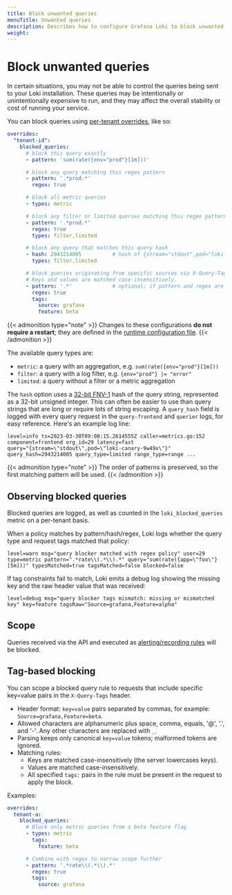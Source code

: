 ```yaml
---
title: Block unwanted queries
menuTitle: Unwanted queries
description: Describes how to configure Grafana Loki to block unwanted or expensive queries using per-tenant overrides.
weight: 
---
```

# Block unwanted queries

In certain situations, you may not be able to control the queries being sent to your Loki installation. These queries
may be intentionally or unintentionally expensive to run, and they may affect the overall stability or cost of running
your service.

You can block queries using [per-tenant overrides](https://grafana.com/docs/loki/<LOKI_VERSION>/configure/#runtime-configuration-file), like so:

```yaml
overrides:
  "tenant-id":
    blocked_queries:
      # block this query exactly
      - pattern: 'sum(rate({env="prod"}[1m]))'

      # block any query matching this regex pattern 
      - pattern: '.*prod.*'
        regex: true

      # block all metric queries
      - types: metric

      # block any filter or limited queries matching this regex pattern 
      - pattern: '.*prod.*'
        regex: true
        types: filter,limited

      # block any query that matches this query hash
      - hash: 2943214005          # hash of {stream="stdout",pod="loki-canary-9w49x"}
        types: filter,limited

      # block queries originating from specific sources via X-Query-Tags
      # Keys and values are matched case-insensitively.
      - pattern: '.*'             # optional; if pattern and regex are omittied they will default to '.*' and true
        regex: true
        tags:
          source: grafana
          feature: beta
```
{{< admonition type="note" >}}
Changes to these configurations **do not require a restart**; they are defined in the [runtime configuration file](https://grafana.com/docs/loki/<LOKI_VERSION>/configure/#runtime-configuration-file).
{{< /admonition >}}

The available query types are:

- `metric`: a query with an aggregation, e.g. `sum(rate({env="prod"}[1m]))`
- `filter`: a query with a log filter, e.g. `{env="prod"} |= "error"`
- `limited`: a query without a filter or a metric aggregation

The `hash` option uses a [32-bit FNV-1](https://en.wikipedia.org/wiki/Fowler%E2%80%93Noll%E2%80%93Vo_hash_function) hash of the query string, represented as a 32-bit unsigned integer.
This can often be easier to use than query strings that are long or require lots of string escaping. A `query_hash` field
is logged with every query request in the `query-frontend` and `querier` logs, for easy reference. Here's an example log line:

```logfmt
level=info ts=2023-03-30T09:08:15.2614555Z caller=metrics.go:152 component=frontend org_id=29 latency=fast 
query="{stream=\"stdout\",pod=\"loki-canary-9w49x\"}" query_hash=2943214005 query_type=limited range_type=range ...
```
{{< admonition type="note" >}}
The order of patterns is preserved, so the first matching pattern will be used.
{{< /admonition >}}

## Observing blocked queries

Blocked queries are logged, as well as counted in the `loki_blocked_queries` metric on a per-tenant basis.

When a policy matches by pattern/hash/regex, Loki logs whether the query type and request tags matched that policy:

```logfmt
level=warn msg="query blocker matched with regex policy" user=29 type=metric pattern=".*rate\\(.*\\).*" query="sum(rate({app=\"foo\"}[5m]))" typesMatched=true tagsMatched=false blocked=false
```

If tag constraints fail to match, Loki emits a debug log showing the missing key and the raw header value that was received:

```logfmt
level=debug msg="query blocker tags mismatch: missing or mismatched key" key=feature tagsRaw="Source=grafana,Feature=alpha"
```

## Scope

Queries received via the API and executed as [alerting/recording rules](../../alert/) will be blocked.

## Tag-based blocking

You can scope a blocked query rule to requests that include specific key=value pairs in the `X-Query-Tags` header.

- Header format: `key=value` pairs separated by commas, for example: `Source=grafana,Feature=beta`.
- Allowed characters are alphanumeric plus space, comma, equals, '@', '.', and '-'. Any other characters are replaced with `_`.
- Parsing keeps only canonical `key=value` tokens; malformed tokens are ignored.
- Matching rules:
  - Keys are matched case-insensitively (the server lowercases keys).
  - Values are matched case-insensitively.
  - All specified `tags:` pairs in the rule must be present in the request to apply the block.

Examples:

```yaml
overrides:
  tenant-a:
    blocked_queries:
      # Block only metric queries from a beta feature flag
      - types: metric
        tags:
          feature: beta

      # Combine with regex to narrow scope further
      - pattern: '.*rate\\(.*\\).*'
        regex: true
        tags:
          source: grafana
```
